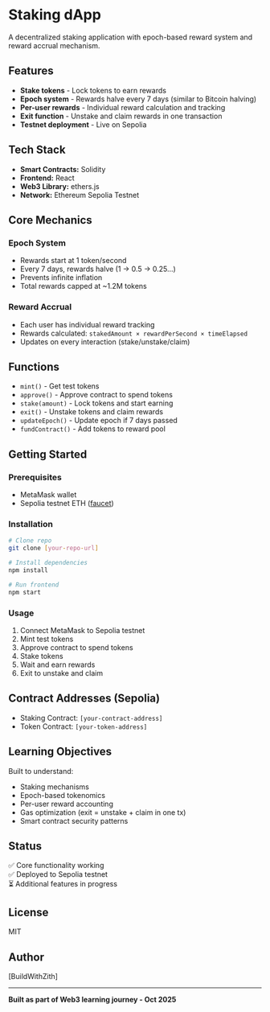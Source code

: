 # Staking dApp

A decentralized staking application with epoch-based reward system and reward accrual mechanism.

## Features

- **Stake tokens** - Lock tokens to earn rewards
- **Epoch system** - Rewards halve every 7 days (similar to Bitcoin halving)
- **Per-user rewards** - Individual reward calculation and tracking
- **Exit function** - Unstake and claim rewards in one transaction
- **Testnet deployment** - Live on Sepolia

## Tech Stack

- **Smart Contracts:** Solidity
- **Frontend:** React
- **Web3 Library:** ethers.js
- **Network:** Ethereum Sepolia Testnet

## Core Mechanics

### Epoch System
- Rewards start at 1 token/second
- Every 7 days, rewards halve (1 → 0.5 → 0.25...)
- Prevents infinite inflation
- Total rewards capped at ~1.2M tokens

### Reward Accrual
- Each user has individual reward tracking
- Rewards calculated: `stakedAmount × rewardPerSecond × timeElapsed`
- Updates on every interaction (stake/unstake/claim)

## Functions

- `mint()` - Get test tokens
- `approve()` - Approve contract to spend tokens
- `stake(amount)` - Lock tokens and start earning
- `exit()` - Unstake tokens and claim rewards
- `updateEpoch()` - Update epoch if 7 days passed
- `fundContract()` - Add tokens to reward pool

## Getting Started

### Prerequisites
- MetaMask wallet
- Sepolia testnet ETH ([faucet](https://sepoliafaucet.com/))

### Installation
```bash
# Clone repo
git clone [your-repo-url]

# Install dependencies
npm install

# Run frontend
npm start
```

### Usage

1. Connect MetaMask to Sepolia testnet
2. Mint test tokens
3. Approve contract to spend tokens
4. Stake tokens
5. Wait and earn rewards
6. Exit to unstake and claim

## Contract Addresses (Sepolia)

- Staking Contract: `[your-contract-address]`
- Token Contract: `[your-token-address]`

## Learning Objectives

Built to understand:
- Staking mechanisms
- Epoch-based tokenomics
- Per-user reward accounting
- Gas optimization (exit = unstake + claim in one tx)
- Smart contract security patterns

## Status

✅ Core functionality working  
✅ Deployed to Sepolia testnet  
⏳ Additional features in progress  

## License

MIT

## Author

[BuildWithZith]

---

**Built as part of Web3 learning journey - Oct 2025**
